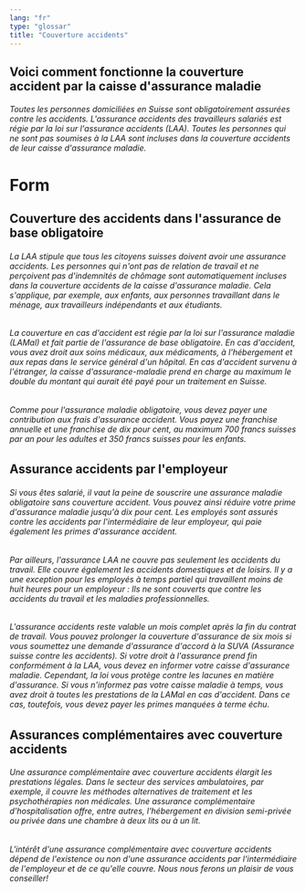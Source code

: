 ```yaml
---
lang: "fr"
type: "glossar"
title: "Couverture accidents"
---
```


## Voici comment fonctionne la couverture accident par la caisse d'assurance maladie

###### Toutes les personnes domiciliées en Suisse sont obligatoirement assurées contre les accidents. L'assurance accidents des travailleurs salariés est régie par la loi sur l'assurance accidents (LAA). Toutes les personnes qui ne sont pas soumises à la LAA sont incluses dans la couverture accidents de leur caisse d'assurance maladie.

# Form

## Couverture des accidents dans l'assurance de base obligatoire

###### La LAA stipule que tous les citoyens suisses doivent avoir une assurance accidents. Les personnes qui n'ont pas de relation de travail et ne perçoivent pas d'indemnités de chômage sont automatiquement incluses dans la couverture accidents de la caisse d'assurance maladie. Cela s'applique, par exemple, aux enfants, aux personnes travaillant dans le ménage, aux travailleurs indépendants et aux étudiants.

###### La couverture en cas d'accident est régie par la loi sur l'assurance maladie (LAMal) et fait partie de l'assurance de base obligatoire. En cas d'accident, vous avez droit aux soins médicaux, aux médicaments, à l'hébergement et aux repas dans le service général d'un hôpital. En cas d'accident survenu à l'étranger, la caisse d'assurance-maladie prend en charge au maximum le double du montant qui aurait été payé pour un traitement en Suisse.

###### Comme pour l'assurance maladie obligatoire, vous devez payer une contribution aux frais d'assurance accident. Vous payez une franchise annuelle et une franchise de dix pour cent, au maximum 700 francs suisses par an pour les adultes et 350 francs suisses pour les enfants.

## Assurance accidents par l'employeur

###### Si vous êtes salarié, il vaut la peine de souscrire une assurance maladie obligatoire sans couverture accident. Vous pouvez ainsi réduire votre prime d'assurance maladie jusqu'à dix pour cent. Les employés sont assurés contre les accidents par l'intermédiaire de leur employeur, qui paie également les primes d'assurance accident.

###### Par ailleurs, l'assurance LAA ne couvre pas seulement les accidents du travail. Elle couvre également les accidents domestiques et de loisirs. Il y a une exception pour les employés à temps partiel qui travaillent moins de huit heures pour un employeur : Ils ne sont couverts que contre les accidents du travail et les maladies professionnelles.

###### L'assurance accidents reste valable un mois complet après la fin du contrat de travail. Vous pouvez prolonger la couverture d'assurance de six mois si vous soumettez une demande d'assurance d'accord à la SUVA (Assurance suisse contre les accidents). Si votre droit à l'assurance prend fin conformément à la LAA, vous devez en informer votre caisse d'assurance maladie. Cependant, la loi vous protège contre les lacunes en matière d'assurance. Si vous n'informez pas votre caisse maladie à temps, vous avez droit à toutes les prestations de la LAMal en cas d'accident. Dans ce cas, toutefois, vous devez payer les primes manquées à terme échu.

## Assurances complémentaires avec couverture accidents

###### Une assurance complémentaire avec couverture accidents élargit les prestations légales. Dans le secteur des services ambulatoires, par exemple, il couvre les méthodes alternatives de traitement et les psychothérapies non médicales. Une assurance complémentaire d'hospitalisation offre, entre autres, l'hébergement en division semi-privée ou privée dans une chambre à deux lits ou à un lit.

###### L'intérêt d'une assurance complémentaire avec couverture accidents dépend de l'existence ou non d'une assurance accidents par l'intermédiaire de l'employeur et de ce qu'elle couvre. Nous nous ferons un plaisir de vous conseiller!
